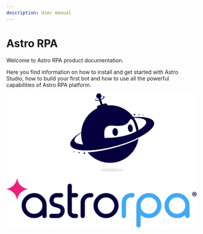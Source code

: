 ```yaml
---
description: User manual
---
```


# Astro RPA

Welcome to Astro RPA product documentation. 

Here you find information on how to install and get started with Astro Studio, how to build your first bot and how to use all the powerful capabilities of Astro RPA platform. 

![](.gitbook/assets/astro-rpa-logo-DARK.png)
